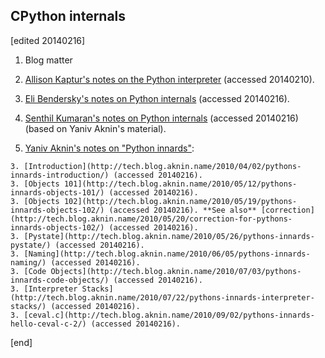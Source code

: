 ## CPython internals

[edited 20140216]

1. Blog matter

  2. [Allison Kaptur's notes on the Python interpreter](http://akaptur.github.io/) (accessed 20140210).
  2. [Eli Bendersky's notes on Python internals](http://eli.thegreenplace.net/category/programming/python/python-internals/) (accessed 20140216).
  2. [Senthil Kumaran's notes on Python internals](http://www.uthcode.com/pythondesign.html) (accessed 20140216) (based on Yaniv Aknin's material).
  2. [Yaniv Aknin's notes on "Python innards"](http://tech.blog.aknin.name/category/my-projects/pythons-innards/):

    3. [Introduction](http://tech.blog.aknin.name/2010/04/02/pythons-innards-introduction/) (accessed 20140216).
    3. [Objects 101](http://tech.blog.aknin.name/2010/05/12/pythons-innards-objects-101/) (accessed 20140216).
    3. [Objects 102](http://tech.blog.aknin.name/2010/05/19/pythons-innards-objects-102/) (accessed 20140216). **See also** [correction](http://tech.blog.aknin.name/2010/05/20/correction-for-pythons-innards-objects-102/) (accessed 20140216).
    3. [Pystate](http://tech.blog.aknin.name/2010/05/26/pythons-innards-pystate/) (accessed 20140216).
    3. [Naming](http://tech.blog.aknin.name/2010/06/05/pythons-innards-naming/) (accessed 20140216).
    3. [Code Objects](http://tech.blog.aknin.name/2010/07/03/pythons-innards-code-objects/) (accessed 20140216).
    3. [Interpreter Stacks](http://tech.blog.aknin.name/2010/07/22/pythons-innards-interpreter-stacks/) (accessed 20140216).
    3. [ceval.c](http://tech.blog.aknin.name/2010/09/02/pythons-innards-hello-ceval-c-2/) (accessed 20140216).

[end]
